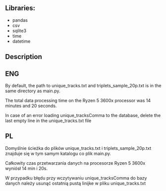 ## Libraries:

* pandas
* csv
* sqlite3
* time
* datetime


## Description

## ENG
By default, the path to unique_tracks.txt and triplets_sample_20p.txt is in the same directory as main.py.

The total data processing time on the Ryzen 5 3600x processor was 14 minutes and 20 seconds.

In case of an error loading unique_tracksComma to the database, delete the last empty line in the unique_tracks.txt file 
## PL
Domyślnie ścieżka do plików unique_tracks.txt i triplets_sample_20p.txt znajduje się w tym samym katalogu co plik main.py. 

Całkowity czas przetwarzania danych na procesorze Ryzen 5 3600x wyniósł 14 min i 20s.

W przypadku błędu przy wczytywaniu unique_tracksComma do bazy danych należy usunąć ostatnią pustą linijke w pliku unique_tracks.txt

